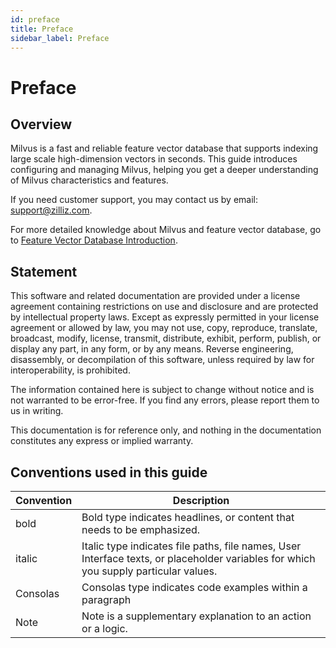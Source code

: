 ```yaml
---
id: preface
title: Preface
sidebar_label: Preface
---
```


# Preface

## Overview
Milvus is a fast and reliable feature vector database that supports indexing large scale high-dimension vectors in seconds. This guide introduces configuring and managing Milvus, helping you get a deeper understanding of Milvus characteristics and features.

If you need customer support, you may contact us by email: support@zilliz.com.

For more detailed knowledge about Milvus and feature vector database, go to [Feature Vector Database Introduction](docs/VectorDB/feature-vector-db.md).

## Statement
This software and related documentation are provided under a license agreement containing restrictions on use and disclosure and are protected by intellectual property laws. Except as expressly permitted in your license agreement or allowed by law, you may not use, copy, reproduce, translate, broadcast, modify, license, transmit, distribute, exhibit, perform, publish, or display any part, in any form, or by any means. Reverse engineering, disassembly, or decompilation of this software, unless required by law for interoperability, is prohibited.

The information contained here is subject to change without notice and is not warranted to be error-free. If you find any errors, please report them to us in writing.

This documentation is for reference only, and nothing in the documentation constitutes any express or implied warranty.


## Conventions used in this guide

| Convention       |    Description                                |
|-----------|-----------------------------------------|
| bold      | Bold type indicates headlines, or content that needs to be emphasized.    |
| italic    | Italic type indicates file paths, file names, User Interface texts, or placeholder variables for which you supply particular values. |
| Consolas  | Consolas type indicates code examples within a paragraph |
| Note      | Note is a supplementary explanation to an action or a logic.          |
